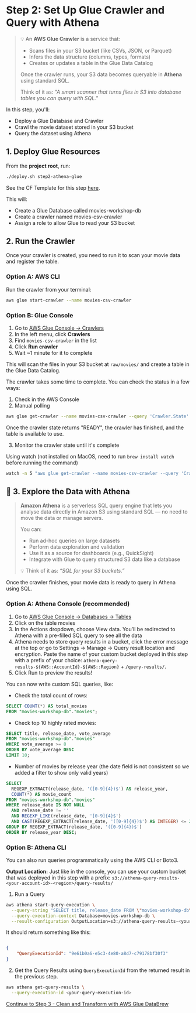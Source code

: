 # Step 2: Set Up Glue Crawler and Query with Athena

> 💡 An **AWS Glue Crawler** is a service that:
> - Scans files in your S3 bucket (like CSVs, JSON, or Parquet)
> - Infers the data structure (columns, types, formats)
> - Creates or updates a table in the Glue Data Catalog
>
> Once the crawler runs, your S3 data becomes queryable in **Athena** using standard SQL.
>
> Think of it as: _"A smart scanner that turns files in S3 into database tables you can query with SQL."_

In this step, you'll:
- Deploy a Glue Database and Crawler
- Crawl the movie dataset stored in your S3 bucket
- Query the dataset using Athena

## 1. Deploy Glue Resources

From the **project root**, run:

```bash
./deploy.sh step2-athena-glue
```

See the CF Template for this step [here](./template.yml).

This will:
- Create a Glue Database called movies-workshop-db
- Create a crawler named movies-csv-crawler
- Assign a role to allow Glue to read your S3 bucket

## 2. Run the Crawler

Once your crawler is created, you need to run it to scan your movie data and register the table.

### Option A: AWS CLI

Run the crawler from your terminal:

```bash
aws glue start-crawler --name movies-csv-crawler
```

### Option B: Glue Console

1. Go to [AWS Glue Console → Crawlers](https://console.aws.amazon.com/glue/home?region=ap-southeast-2#/v2/data-catalog/crawlers)
2. In the left menu, click **Crawlers**
3. Find `movies-csv-crawler` in the list
4. Click **Run crawler**
5. Wait ~1 minute for it to complete

This will scan the files in your S3 bucket at `raw/movies/` and create a table in the Glue Data Catalog.

The crawler takes some time to complete. You can check the status in a few ways:
1. Check in the AWS Console
2. Manual polling

```bash
aws glue get-crawler --name movies-csv-crawler --query 'Crawler.State'
```

Once the crawler state returns "READY", the crawler has finished, and the table is available to use.

3. Monitor the crawler state until it's complete

Using watch (not installed on MacOS, need to run `brew install watch` before running the command)

```bash
watch -n 5 "aws glue get-crawler --name movies-csv-crawler --query 'Crawler.State'"
```

## 🔎 3. Explore the Data with Athena

> **Amazon Athena** is a serverless SQL query engine that lets you analyse data directly in Amazon S3 using standard SQL — no need to move the data or manage servers.
>
> You can:
> - Run ad-hoc queries on large datasets
> - Perform data exploration and validation
> - Use it as a source for dashboards (e.g., QuickSight)
> - Integrate with Glue to query structured S3 data like a database
>
> 💡 Think of it as: _“SQL for your S3 buckets.”_

Once the crawler finishes, your movie data is ready to query in Athena using SQL.

### Option A: Athena Console (recommended)

1. Go to [AWS Glue Console → Databases → Tables](https://console.aws.amazon.com/glue/home?region=ap-southeast-2#/v2/data-catalog/tables)
2. Click on the table movies
3. In the Actions dropdown, choose View data. You’ll be redirected to Athena with a pre-filled SQL query to see all the data
4. Athena needs to store query results in a bucket, click the error message at the top or go to Settings → Manage → Query result location and encryption. Paste the name of your custom bucket deployed in this step with a prefix of your choice: `athena-query-results-${AWS::AccountId}-${AWS::Region}` + `/query-results/`.
4. Click Run to preview the results!

You can now write custom SQL queries, like:

- Check the total count of rows:

```sql
SELECT COUNT(*) AS total_movies
FROM "movies-workshop-db"."movies";
```

- Check top 10 highly rated movies:
```sql
SELECT title, release_date, vote_average
FROM "movies-workshop-db"."movies"
WHERE vote_average >= 8
ORDER BY vote_average DESC
LIMIT 10;
```

- Number of movies by release year (the date field is not consistent so we added a filter to show only valid years)

```sql
SELECT
  REGEXP_EXTRACT(release_date, '([0-9]{4})$') AS release_year,
  COUNT(*) AS movie_count
FROM "movies-workshop-db"."movies"
WHERE release_date IS NOT NULL
  AND release_date != ''
  AND REGEXP_LIKE(release_date, '[0-9]{4}$')
  AND CAST(REGEXP_EXTRACT(release_date, '([0-9]{4})$') AS INTEGER) <= 2025
GROUP BY REGEXP_EXTRACT(release_date, '([0-9]{4})$')
ORDER BY release_year DESC;
```

### Option B: Athena CLI
You can also run queries programmatically using the AWS CLI or Boto3.

**Output Location:** Just like in the console, you can use your custom bucket that was deployed in this step with a prefix: `s3://athena-query-results-<your-account-id>-<region>/query-results/`

1. Run a Query

```bash
aws athena start-query-execution \
  --query-string "SELECT title, release_date FROM \"movies-workshop-db\".\"movies\" LIMIT 5;" \
  --query-execution-context Database=movies-workshop-db \
  --result-configuration OutputLocation=s3://athena-query-results-<your-account-id>-ap-southeast-2/query-results/
```

It should return something like this:

```json

{
    "QueryExecutionId": "9e61b0a6-e5c3-4e80-a8d7-c79178bf30f3"
}
```

2. Get the Query Results using `QueryExecutionId` from the returned result in the previous step.

```bash
aws athena get-query-results \
  --query-execution-id <your-query-execution-id>
```

[Continue to Step 3 - Clean and Transform with AWS Glue DataBrew](../step3-databrew/README.md)
